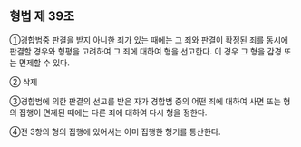 ## 형법 제 39조

①경합범중 판결을 받지 아니한 죄가 있는 때에는 그 죄와 판결이 확정된 죄를 동시에 판결할 경우와 형평을 고려하여 그 죄에 대하여 형을 선고한다. 이 경우 그 형을 감경 또는 면제할 수 있다.

② 삭제

③경합범에 의한 판결의 선고를 받은 자가 경합범 중의 어떤 죄에 대하여 사면 또는 형의 집행이 면제된 때에는 다른 죄에 대하여 다시 형을 정한다.

④전 3항의 형의 집행에 있어서는 이미 집행한 형기를 통산한다.